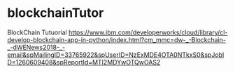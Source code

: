 # blockchainTutor
BlockChain Tutuorial
https://www.ibm.com/developerworks/cloud/library/cl-develop-blockchain-app-in-python/index.html?cm_mmc=dw-_-Blockchain-_-dWENews2018-_-email&spMailingID=33765922&spUserID=NzExMDE4OTA0NTkxS0&spJobID=1260609408&spReportId=MTI2MDYwOTQwOAS2
